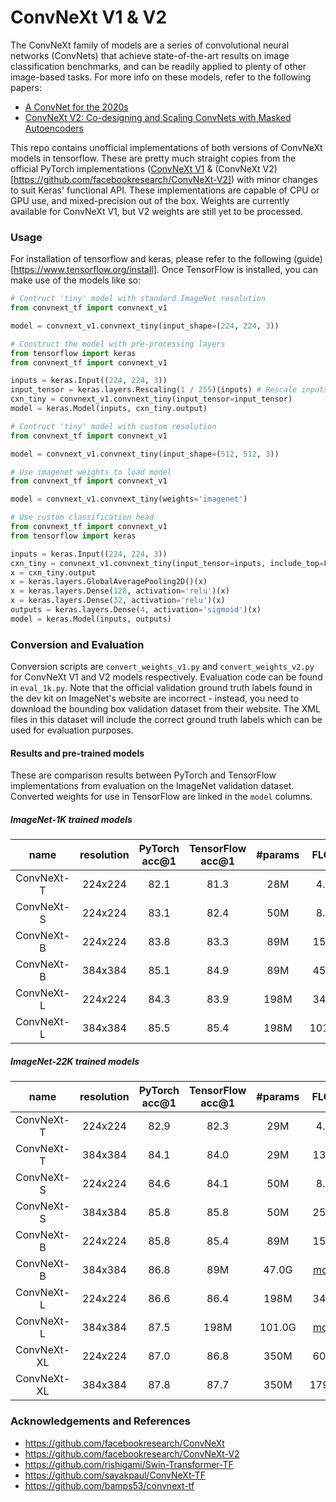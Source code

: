 # ConvNeXt V1 & V2

The ConvNeXt family of models are a series of convolutional neural networks (ConvNets) that achieve state-of-the-art results on image classification benchmarks, and can be readily applied to plenty of other image-based tasks. For more info on these models, refer to the following papers:

- [A ConvNet for the 2020s](https://arxiv.org/abs/2201.03545)
- [ConvNeXt V2: Co-designing and Scaling ConvNets with Masked Autoencoders](http://arxiv.org/abs/2301.00808)

This repo contains unofficial implementations of both versions of ConvNeXt models in tensorflow. These are pretty much straight copies from the official PyTorch implementations ([ConvNeXt V1](https://github.com/facebookresearch/ConvNeXt) & (ConvNeXt V2)[https://github.com/facebookresearch/ConvNeXt-V2]) with minor changes to suit Keras' functional API. These implementations are capable of CPU or GPU use, and mixed-precision out of the box. Weights are currently available for ConvNeXt V1, but V2 weights are still yet to be processed. 

### Usage

For installation of tensorflow and keras, please refer to the following (guide)[https://www.tensorflow.org/install]. Once TensorFlow is installed, you can make use of the models like so:

``` py
# Contruct 'tiny' model with standard ImageNet resolution
from convnext_tf import convnext_v1

model = convnext_v1.convnext_tiny(input_shape=(224, 224, 3))
```

``` py
# Construct the model with pre-processing layers
from tensorflow import keras
from convnext_tf import convnext_v1

inputs = keras.Input((224, 224, 3))
input_tensor = keras.layers.Rescaling(1 / 255)(inputs) # Rescale inputs to 0 - 1
cxn_tiny = convnext_v1.convnext_tiny(input_tensor=input_tensor)
model = keras.Model(inputs, cxn_tiny.output)
```

``` py
# Contruct 'tiny' model with custom resolution
from convnext_tf import convnext_v1

model = convnext_v1.convnext_tiny(input_shape=(512, 512, 3))
```

``` py
# Use imagenet weights to load model
from convnext_tf import convnext_v1

model = convnext_v1.convnext_tiny(weights='imagenet')
```

``` py
# Use custom classification head
from convnext_tf import convnext_v1
from tensorflow import keras

inputs = keras.Input((224, 224, 3))
cxn_tiny = convnext_v1.convnext_tiny(input_tensor=inputs, include_top=False)
x = cxn_tiny.output
x = keras.layers.GlobalAveragePooling2D()(x)
x = keras.layers.Dense(128, activation='relu')(x)
x = keras.layers.Dense(32, activation='relu')(x)
outputs = keras.layers.Dense(4, activation='sigmoid')(x)
model = keras.Model(inputs, outputs)
```

### Conversion and Evaluation

Conversion scripts are `convert_weights_v1.py` and `convert_weights_v2.py` for ConvNeXt V1 and V2 models respectively. Evaluation code can be found in `eval_1k.py`. Note that the official validation ground truth labels found in the dev kit on ImageNet's website are incorrect - instead, you need to download the bounding box validation dataset from their website. The XML files in this dataset will include the correct ground truth labels which can be used for evaluation purposes. 

#### Results and pre-trained models

These are comparison results between PyTorch and TensorFlow implementations from evaluation on the ImageNet validation dataset. Converted weights for use in TensorFlow are linked in the `model` columns.

##### ImageNet-1K trained models

| name | resolution | PyTorch acc@1 | TensorFlow acc@1 | #params | FLOPs | model |
|:---:|:---:|:---:|:---:| :---:|:---:|:---:|
| ConvNeXt-T | 224x224 | 82.1 | 81.3 | 28M | 4.5G | [model](https://dl.fbaipublicfiles.com/convnext/convnext_tiny_1k_224_ema.pth) |
| ConvNeXt-S | 224x224 | 83.1 | 82.4 | 50M | 8.7G | [model](https://dl.fbaipublicfiles.com/convnext/convnext_small_1k_224_ema.pth) |
| ConvNeXt-B | 224x224 | 83.8 | 83.3 | 89M | 15.4G | [model](https://dl.fbaipublicfiles.com/convnext/convnext_base_1k_224_ema.pth) |
| ConvNeXt-B | 384x384 | 85.1 | 84.9 | 89M | 45.0G | [model](https://dl.fbaipublicfiles.com/convnext/convnext_base_1k_384.pth) |
| ConvNeXt-L | 224x224 | 84.3 | 83.9 | 198M | 34.4G | [model](https://dl.fbaipublicfiles.com/convnext/convnext_large_1k_224_ema.pth) |
| ConvNeXt-L | 384x384 | 85.5 | 85.4 | 198M | 101.0G | [model](https://dl.fbaipublicfiles.com/convnext/convnext_large_1k_384.pth) |

##### ImageNet-22K trained models

| name | resolution | PyTorch acc@1 | TensorFlow acc@1 | #params | FLOPs | model |
|:---:|:---:|:---:|:---:| :---:| :---:|:---:|
| ConvNeXt-T | 224x224 | 82.9 | 82.3 | 29M | 4.5G | [model](https://dl.fbaipublicfiles.com/convnext/convnext_tiny_22k_1k_224.pth)
| ConvNeXt-T | 384x384 | 84.1 | 84.0 | 29M | 13.1G | [model](https://dl.fbaipublicfiles.com/convnext/convnext_tiny_22k_1k_384.pth)
| ConvNeXt-S | 224x224 | 84.6 | 84.1 | 50M | 8.7G | [model](https://dl.fbaipublicfiles.com/convnext/convnext_small_22k_1k_224.pth)
| ConvNeXt-S | 384x384 | 85.8 | 85.8 | 50M | 25.5G | [model](https://dl.fbaipublicfiles.com/convnext/convnext_small_22k_1k_384.pth)
| ConvNeXt-B | 224x224 | 85.8 | 85.4 | 89M | 15.4G | [model](https://dl.fbaipublicfiles.com/convnext/convnext_base_22k_1k_224.pth)
| ConvNeXt-B | 384x384 | 86.8 | 89M | 47.0G | [model](https://dl.fbaipublicfiles.com/convnext/convnext_base_22k_1k_384.pth)
| ConvNeXt-L | 224x224 | 86.6 | 86.4 | 198M | 34.4G | [model](https://dl.fbaipublicfiles.com/convnext/convnext_large_22k_1k_224.pth)
| ConvNeXt-L | 384x384 | 87.5 | 198M | 101.0G | [model](https://dl.fbaipublicfiles.com/convnext/convnext_large_22k_1k_384.pth)
| ConvNeXt-XL | 224x224 | 87.0 | 86.8 | 350M | 60.9G | [model](https://dl.fbaipublicfiles.com/convnext/convnext_xlarge_22k_1k_224_ema.pth)
| ConvNeXt-XL | 384x384 | 87.8 | 87.7 | 350M | 179.0G | [model](https://dl.fbaipublicfiles.com/convnext/convnext_xlarge_22k_1k_384_ema.pth)

### Acknowledgements and References

- https://github.com/facebookresearch/ConvNeXt
- https://github.com/facebookresearch/ConvNeXt-V2
- https://github.com/rishigami/Swin-Transformer-TF
- https://github.com/sayakpaul/ConvNeXt-TF
- https://github.com/bamps53/convnext-tf